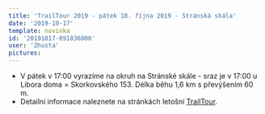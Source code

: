 ```yaml
---
title: 'TrailTour 2019 - pátek 18. října 2019 - Stránská skála'
date: '2019-10-17'
template: novinka
id: '20191017-091836000'
user: 'Zhusta'
pictures:
---
```

* V pátek v 17:00 vyrazíme na okruh na Stránské skále - sraz je v 17:00 u Libora doma = Skorkovského 153. Délka běhu 1,6 km s převýšením 60 m.
* Detailní informace naleznete na stránkách letošní [TrailTour](http://www.inov-8.cz/microsites/trailtour2019/cs/).
